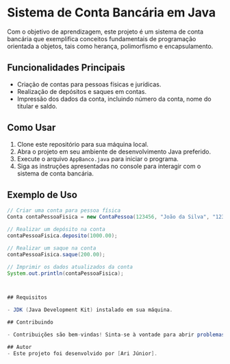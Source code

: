 # Sistema de Conta Bancária em Java

Com o objetivo de aprendizagem, este projeto é um sistema de conta bancária que exemplifica conceitos fundamentais de programação orientada a objetos, tais como herança, polimorfismo e encapsulamento.

## Funcionalidades Principais

- Criação de contas para pessoas físicas e jurídicas.
- Realização de depósitos e saques em contas.
- Impressão dos dados da conta, incluindo número da conta, nome do titular e saldo.

## Como Usar

1. Clone este repositório para sua máquina local.
2. Abra o projeto em seu ambiente de desenvolvimento Java preferido.
3. Execute o arquivo `AppBanco.java` para iniciar o programa.
4. Siga as instruções apresentadas no console para interagir com o sistema de conta bancária.

## Exemplo de Uso

```java
// Criar uma conta para pessoa física
Conta contaPessoaFisica = new ContaPessoa(123456, "João da Silva", "123.456.789-00");

// Realizar um depósito na conta
contaPessoaFisica.deposito(1000.00);

// Realizar um saque na conta
contaPessoaFisica.saque(200.00);

// Imprimir os dados atualizados da conta
System.out.println(contaPessoaFisica);



## Requisitos

- JDK (Java Development Kit) instalado em sua máquina.

## Contribuindo

- Contribuições são bem-vindas! Sinta-se à vontade para abrir problemas (issues) ou enviar pull requests para melhorar este projeto.

## Autor
- Este projeto foi desenvolvido por [Ari Júnior].



